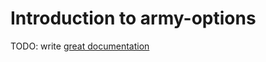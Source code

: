 # Introduction to army-options

TODO: write [great documentation](http://jacobian.org/writing/what-to-write/)
